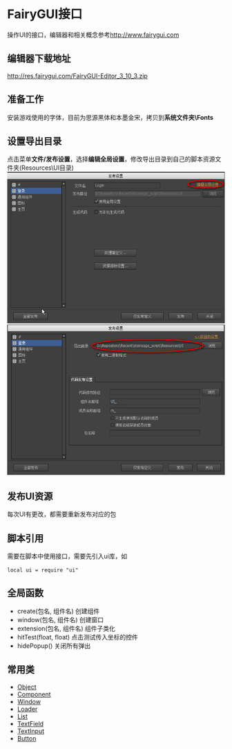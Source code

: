 # FairyGUI接口

操作UI的接口，编辑器和相关概念参考<http://www.fairygui.com>

## 编辑器下载地址

<http://res.fairygui.com/FairyGUI-Editor_3_10_3.zip>

## 准备工作

安装游戏使用的字体，目前为思源黑体和本墨金宋，拷贝到**系统文件夹\Fonts**

## 设置导出目录

点击菜单**文件/发布设置**，选择**编辑全局设置**，修改导出目录到自己的脚本资源文件夹(Resources\UI目录)
![编辑全局设置](20190228-001.png)
![修改导出目录](20190228-002.png)

## 发布UI资源

每次UI有更改，都需要重新发布对应的包

## 脚本引用

需要在脚本中使用接口，需要先引入ui库，如
```
local ui = require "ui"
```

## 全局函数

* create(包名, 组件名) 创建组件
* window(包名, 组件名) 创建窗口
* extension(包名, 组件名) 组件子类化
* hitTest(float, float) 点击测试传入坐标的控件
* hidePopup() 关闭所有弹出

## 常用类

* [Object](Object.md)
* [Component](Component.md)
* [Window](Window.md)
* [Loader](Loader.md)
* [List](List.md)
* [TextField](TextField.md)
* [TextInput](TextInput.md)
* [Button](Button.md)